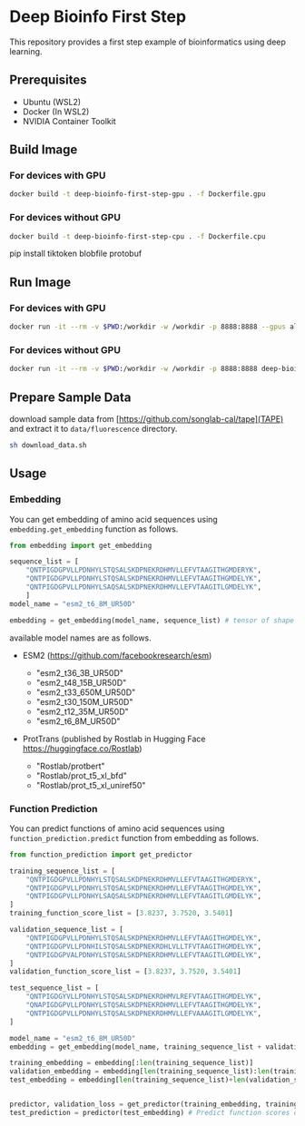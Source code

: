 # Deep Bioinfo First Step

This repository provides a first step example of bioinformatics using deep learning.

## Prerequisites

- Ubuntu (WSL2)
- Docker (In WSL2)
- NVIDIA Container Toolkit

## Build Image

### For devices with GPU

```bash
docker build -t deep-bioinfo-first-step-gpu . -f Dockerfile.gpu
```

### For devices without GPU

```bash
docker build -t deep-bioinfo-first-step-cpu . -f Dockerfile.cpu
```

pip install tiktoken blobfile protobuf

## Run Image

### For devices with GPU

```bash
docker run -it --rm -v $PWD:/workdir -w /workdir -p 8888:8888 --gpus all deep-bioinfo-first-step-gpu /bin/bash
```

### For devices without GPU

```bash
docker run -it --rm -v $PWD:/workdir -w /workdir -p 8888:8888 deep-bioinfo-first-step-cpu /bin/bash
```

## Prepare Sample Data

download sample data from [https://github.com/songlab-cal/tape](TAPE) and extract it to `data/fluorescence` directory.

```bash
sh download_data.sh
```

## Usage

### Embedding

You can get embedding of amino acid sequences using `embedding.get_embedding` function as follows.

```python
from embedding import get_embedding

sequence_list = [
    "QNTPIGDGPVLLPDNHYLSTQSALSKDPNEKRDHMVLLEFVTAAGITHGMDERYK",
    "QNTPIGDGPVLLPDNHYLSTQSALSKDPNEKRDHMVLLEFVTAAGITHGMDELYK",
    "QNTPIGDGPVLLPDNHYLSAQSALSKDPNEKRDHMVLLEFVTAAGITLGMDELYK",
    ]
model_name = "esm2_t6_8M_UR50D"

embedding = get_embedding(model_name, sequence_list) # tensor of shape (num_sequences, embedding_dim)
```

available model names are as follows.

- ESM2 (https://github.com/facebookresearch/esm)

  - "esm2_t36_3B_UR50D"
  - "esm2_t48_15B_UR50D"
  - "esm2_t33_650M_UR50D"
  - "esm2_t30_150M_UR50D"
  - "esm2_t12_35M_UR50D"
  - "esm2_t6_8M_UR50D"

- ProtTrans (published by Rostlab in Hugging Face https://huggingface.co/Rostlab)
  - "Rostlab/protbert"
  - "Rostlab/prot_t5_xl_bfd"
  - "Rostlab/prot_t5_xl_uniref50"

### Function Prediction

You can predict functions of amino acid sequences using `function_prediction.predict` function from embedding as follows.

```python
from function_prediction import get_predictor

training_sequence_list = [
    "QNTPIGDGPVLLPDNHYLSTQSALSKDPNEKRDHMVLLEFVTAAGITHGMDERYK",
    "QNTPIGDGPVLLPDNHYLSTQSALSKDPNEKRDHMVLLEFVTAAGITHGMDELYK",
    "QNTPIGDGPVLLPDNHYLSAQSALSKDPNEKRDHMVLLEFVTAAGITLGMDELYK",
]
training_function_score_list = [3.8237, 3.7520, 3.5401]

validation_sequence_list = [
    "QNTPIGDGPVLLPDNHYLSTQSALSKDPNEKRDHMVLLEFVTAAGITHGMDELYK",
    "QNTPIGDGPVLLPDNHILSTQSALSKDPNEKRDHLVLLTFVTAAGITHGMDELYK",
    "QNTPIGDGPVALPDNHYLSTQSALSKDPNEKRDHMVLLEFVTAAGITLGMDELYK",
]
validation_function_score_list = [3.8237, 3.7520, 3.5401]

test_sequence_list = [
    "QNTPIGDGYVLLPDNHYLSTQSALSKDPNEKRDHMVLREFVTAAGITHGMDELYK",
    "QNAPIGDGPVLLPDNHYLSTQSALSKDPNEKRDHMVLLEFVTAAGITHGMDELYK",
    "QNTPIGDGPVLLPDNHYLSTQSALSKDPNEKRDHMVLLEFVAAAGITLGMDELYK",
]

model_name = "esm2_t6_8M_UR50D"
embedding = get_embedding(model_name, training_sequence_list + validation_sequence_list + test_sequence_list) # Embedding of all sequences

training_embedding = embedding[:len(training_sequence_list)]
validation_embedding = embedding[len(training_sequence_list):len(training_sequence_list)+len(validation_sequence_list)]
test_embedding = embedding[len(training_sequence_list)+len(validation_sequence_list):]


predictor, validation_loss = get_predictor(training_embedding, training_function_score_list, validation_embedding, validation_function_score_list) # Get predictor and validation loss
test_prediction = predictor(test_embedding) # Predict function scores of test sequences
```
